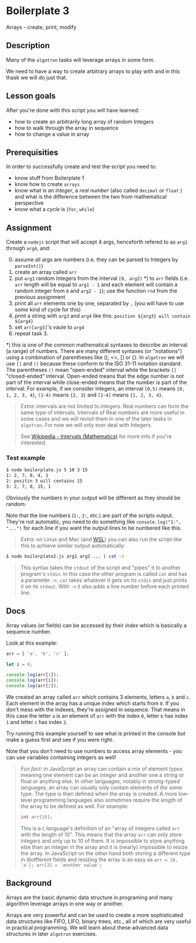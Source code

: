 # Boilerplate 3

Arrays - create, print, modify

## Description

Many of the `algotron` tasks will leverage arrays in some form.

We need to have a way to create arbitrary arrays to play with
and in this thask we will do just that.

## Lesson goals

After you're done with this script you will have learned:

  - how to create an arbitrarily long array of random Integers
  - how to walk through the array in sequence
  - how to change a value in array

## Prerequisities

In order to successfully create and test the script you need to:

  - know stuff from Boilerplate 1
  - know how to create `arrays`
  - know what is an _integer_, a _real number_ (also called `decimal` or `float` ) and what is the difference between the two from mathematical perspective
  - know what a _cycle_ is (`for`, `while`)

## Assignment

Create a `nodejs` script that will accept 4 args, henceforth
refered to as `arg1` through `arg4`, and:

0. assume all args are numbers (i.e. they can be parsed to Integers by `parseInt()`)
1. create an array called `arr`
2. put `arg1` random Integers from the interval `[0, arg2)` *) to `arr` fields
   (i.e. `arr` length will be equal to `arg1 - 1` and each element will contain a random integer
   from `0` and `arg2 - 1`); use the function `rnd` from the previous assignment 
3. print all `arr` elements one by one, separated by `,` (you will have to use some kind of cycle for this)
4. print a string with `arg3` and `arg4` like this: `position ${arg3} will contain ${arg4}`
5. set `arr[arg3]`'s vaule to `arg4`
6. repeat task 3.

*) this is one of the common mathematical syntaxes to describe an interval (a range) of numbers.
There are many different syntaxes (or "notations") using a combination of parentheses like (), <>, [] or {}.
In `algotron` we will use `[]` and `()` because these conform to the ISO 31-11 notation standard.
The parentheses `()` mean "open-ended" interval while the brackets `[]` "closed-ended" interval.
Open-ended means that the edge number is _not_ part of the interval while close-ended means that the
number _is_ part of the interval. For example, if we consider integers, an interval `[0,5)` means
`{0, 1, 2, 3, 4}`, `(1-4)` means `{2, 3}` and `[1-4]` means `{1, 2, 3, 4}`.

> _Extra_: intervals are not limited to integers. Real numbers can form the same type of intervals. Intervals
> of Real numbers are more useful in some cases and we will revisit them in one of the later tasks
> in `algotron`. For now we will only ever deal with Integers.
>
> See [Wikipedia - Intervals (Mathematics)](https://en.wikipedia.org/wiki/Interval_(mathematics)) for more
> info if you're interested.

### Test example
```bash
$ node boilerplate.js 5 10 3 15
1: 2, 7, 0, 4, 1
2: positin 3 will contains 15
3: 2, 7, 0, 15, 1
```
Obviously the numbers in your output will be different as they should be random.

Note that the line numbers (`1:`, `2:`, etc.) are part of the scripts output. They're not automatic,
you need to do something like `console.log("1:", "...")` for each line if you want the output lines
to be numbered like this.

> _Extra_: on Linux and Mac (and [WSL](https://docs.microsoft.com/en-us/windows/wsl/about))
you can also run the script like this to achieve similar output automatically:
```bash
$ node boilerplate2.js arg1 arg2 ... | cat -n
```
> This syntax takes the `stdout` of the script and "pipes" it to another program's `stdin`. In this case
> the other program is called `cat` and has a parameter `-n`. `cat` takes whatever it gets on its
> `stdin` and just prints it on its `stdout`. With `-n` it also adds a line number before each printed
> line.


## Docs

Array values (or fields) can be accessed by their _index_ which is basically a sequence number.

Look at this example:
```js
arr = [ 'a', 'b', 'c' ];

let i = 0;

console.log(arr[1]);
console.log(arr[i]);
console.log(arr[2]);
```

We created an array called `arr` which contains 3 elements, letters `a`, `b` and `c`. Each element
in the array has a unique index which starts from `0`. If you don't mess with the indexes, they're
assigned in sequence. That means in this case the letter `a` is an element of `arr` with the index `0`,
letter `b` has index `1` and letter `c` has index `2`.

Try running this example yourself to see what is printed in the console but make a guess first
and see if you were right.

Note that you don't need to use numbers to access array elements - you can use variables containing
integers as well!

> _Fun fact_: in JavaScript an array can contain a mix of element _types_ meaning one element can
> be an integer and another one a string or float or anything else. In other languages, notably in
> strong-typed languages, an array can usually only contain elements of _the same_ type. The type
> is then defined when the array is created. A more low-level programming languages also sometimes
> require the _length_ of the array to be defined as well. For example:
> ```c
> int arr[10];
> ```
> 
> This is a `C` language's definition of an "array of integers called `arr` with the length of 10".
> This means that the array `arr` can only store integers and only up to 10 of them. It is impossible
> to store anything else than an integer in the array and it is (nearly) impossible to resize the
> array. In JavaScript on the other hand both storing a different type in diotfferent fields and
> resizing the array is as easy as `arr = [0, 'a']; arr[2] = 'another value';`

## Background

Arrays are the basic dynamic data structure in programing and many algorithm leverage arrays in one way or another.

Arrays are very powerful and can be used to create a more sophisticated data structures like FIFO, LIFO,
binary trees, etc., all of which are very useful in practical programming. We will learn about these
advanced data structures in later `algotron` exercises.

